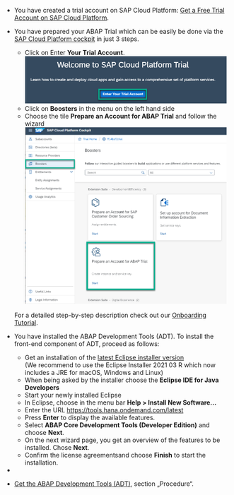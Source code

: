 
- You have created a trial account on SAP Cloud Platform: [Get a Free Trial Account on SAP Cloud Platform](https://developers.sap.com/tutorials/hcp-create-trial-account.html).
- You have prepared your ABAP Trial which can be easily be done via the [SAP Cloud Platform cockpit](https://cockpit.hanatrial.ondemand.com) in just 3 steps.
  - Click on Enter **Your Trial Account**.
  ![Enter Trial](images/intro_0000.png)
  - Click on **Boosters** in the menu on the left hand side
  - Choose the tile **Prepare an Account for ABAP Trial** and follow the wizard
  ![Start booster](images/intro_0010.png)

  For a detailed step-by-step description check out our [Onboarding Tutorial](https://help.sap.com/viewer/65de2977205c403bbc107264b8eccf4b/Cloud/en-US/720c423ef1a8498ab690cf0e5512ba50.html#loio720c423ef1a8498ab690cf0e5512ba50__Create_ABAP_Trial_Instance).
  
- You have installed the ABAP Development Tools (ADT). To install the front-end component of ADT, proceed as follows:
  - Get an installation of the [latest Eclipse installer version](https://www.eclipse.org/downloads/packages/installer)  
    (We recommend to use the Eclipse Installer 2021 03 R which now includes a JRE for macOS, Windows and Linux)
  - When being asked by the installer choose the **Eclipse IDE for Java Developers**
  - Start your newly installed Eclipse
  - In Eclipse, choose in the menu bar **Help > Install New Software...**
  - Enter the URL https://tools.hana.ondemand.com/latest
  - Press **Enter** to display the available features.
  - Select **ABAP Core Development Tools (Developer Edition)** and choose **Next**.
  - On the next wizard page, you get an overview of the features to be installed. Chose **Next**.
  - Confirm the license agreementsand choose **Finish** to start the installation.


-  
-    [Get the ABAP Development Tools (ADT)](https://tools.hana.ondemand.com/#abap), section „Procedure“.  
